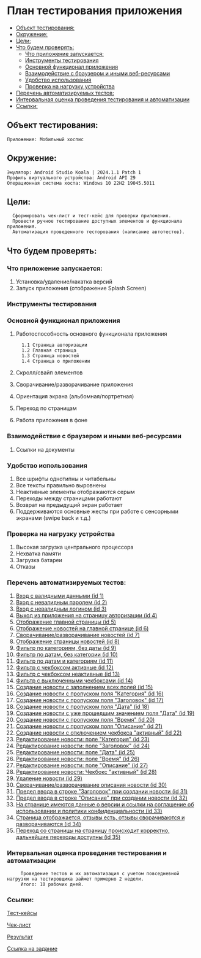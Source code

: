 # План тестирования приложения

<!-- TOC -->
  * [Объект тестирования:](#объект-тестирования-)
  * [Окружение:](#окружение)
  * [Цели:](#цели)
  * [Что будем проверять:](#что-будем-проверять)
    * [Что приложение запускается:](#что-приложение-запускается)
    * [Инструменты тестирования](#инструменты-тестирования)
    * [Основной функционал приложения](#основной-функционал-приложения)
    * [Взаимодействие с браузером и иными веб-ресурсами](#взаимодействие-с-браузером-и-иными-веб-ресурсами)
    * [Удобство использования](#удобство-использования)
    * [Проверка на нагрузку устройства](#проверка-на-нагрузку-устройства)
  * [Перечень автоматизируемых тестов:](#перечень-автоматизируемых-тестов)
  * [Интервальная оценка проведения тестирования и автоматизации](#интервальная-оценка-проведения-тестирования-и-автоматизации)
  * [Ссылки:](#ссылки)
<!-- TOC -->

## Объект тестирования: 

    Приложение: Мобильный хоспис

## Окружение:

    Эмулятор: Android Studio Koala | 2024.1.1 Patch 1
    Профиль виртуального устройства: Android API 29
    Операционная система хоста: Windows 10 22H2 19045.5011

## Цели:
      
      Сформировать чек-лист и тест-кейс для проверки приложения.
      Провести ручное тестирование доступных элементов и функционала приложения. 
      Автоматизация проведенного тесторования (написание автотестов).

## Что будем проверять:

### Что приложение запускается:

1. Установка/удаление/накатка версий
2. Запуск приложения (отображение Splash Screen)

### Инструменты тестирования


### Основной функционал приложения

1. Работоспособность основного функционала приложения

         1.1 Страница авторизации
         1.2 Главная страница
         1.3 Страница новостей
         1.4 Страница о приложении
2. Скролл/свайп элементов
3. Сворачивание/разворачивание приложения
4. Ориентация экрана (альбомная/портретная)
5. Переход по страницам
6. Работа приложения в фоне


### Взаимодействие с браузером и иными веб-ресурсами

1. Cсылки на документы


### Удобство использования

1. Все шрифты однотипны и читабельны
2. Все тексты правильно выровнены
3. Неактивные элементы отображаются серым
4. Переходы между страницами работают
5. Возврат на предыдущий экран работает
6. Поддерживаются основные жесты при работе с сенсорными экранами (swipe back и т.д.)


### Проверка на нагрузку устройства

1. Высокая загрузка центрального процессора
2. Нехватка памяти
3. Загрузка батареи
4. Отказы


### Перечень автоматизируемых тестов:

1. [Вход с валидными данными (id 1)](Cases.xlsx)
2. [Вход с невалидным паролем (id 2)](Cases.xlsx)
3. [Вход с невалидным логином (id 3)](Cases.xlsx)
4. [Выход из приложения на страницу авторизации (id 4)](Cases.xlsx)
5. [Отображение главной страницы (id 5)](Cases.xlsx)
6. [Отображение новостей на главной странице (id 6)](Cases.xlsx)
7. [Сворачивание/разворачивание новостей (id 7)](Cases.xlsx)
8. [Отображение страницы новостей (id 8)](Cases.xlsx)
9. [Фильтр по категориям, без даты (id 9)](Cases.xlsx)
10. [Фильтр по датам, без категории (id 10)](Cases.xlsx)
11. [Фильтр по датам и категориям (id 11)](Cases.xlsx)
12. [Фильтр с чекбоксом активные (id 12)](Cases.xlsx)
13. [Фильтр с чекбоксом неактивные (id 13)](Cases.xlsx)
14. [Фильтр с выключенными чекбоксами (id 14)](Cases.xlsx)
15. [Создание новости с заполнением всех полей (id 15)](Cases.xlsx)
16. [Создание новости с пропуском поля "Категория" (id 16)](Cases.xlsx)
17. [Создание новости с пропуском поля "Заголовок" (id 17)](Cases.xlsx)
18. [Создание новости с пропуском поля "Дата" (id 18)](Cases.xlsx)
19. [Создание новости с уже прошедшим значением поля "Дата" (id 19)](Cases.xlsx)
20. [Создание новости с пропуском поля "Время" (id 20)](Cases.xlsx)
21. [Создание новости с пропуском поля "Описание" (id 21)](Cases.xlsx)
22. [Создание новости с отключением чекбокса "активный" (id 22)](Cases.xlsx)
23. [Редактирование новости: поле "Категория" (id 23)](Cases.xlsx)
24. [Редактирование новости: поле "Заголовок" (id 24)](Cases.xlsx)
25. [Редактирование новости: поле "Дата" (id 25)](Cases.xlsx)
26. [Редактирование новости: поле "Время" (id 26)](Cases.xlsx)
27. [Редактирование новости: поле "Описание" (id 27)](Cases.xlsx)
28. [Редактирование новости: Чекбокс "активный" (id 28)](Cases.xlsx)
29. [Удаление новости (id 29)](Cases.xlsx)
30. [Сворачивание/разворачивание описания новости (id 30)](Cases.xlsx)
31. [Предел ввода в строке "Заголовок" при создании новости (id 31)](Cases.xlsx)
32. [Предел ввода в строке "Описание" при создании новости (id 32)](Cases.xlsx)
33. [На странице имеются данные о версии и ссылки на соглашение об использовании и политики конфиденциальности (id 33)](Cases.xlsx)
34. [Страница отображается, отзывы есть, отзывы сворачиваются и разворачиваются (id 34)](Cases.xlsx)
35. [Переход со страницы на страницу происходит корректно, дальнейшие переходы доступны (id 35)](Cases.xlsx)


### Интервальная оценка проведения тестирования и автоматизации

         Проведение тестов и их автоматизация с учетом повседневной нагрузки на тестировщика займет примерно 2 недели.
         Итого: 10 рабочих дней.

### Ссылки:

   [Тест-кейсы](Cases.xlsx)

   [Чек-лист](Check.xlsx)

   [Результат](Result.md)

   [Ссылка на задание](https://github.com/netology-code/qamid-diplom?tab=readme-ov-file#%D1%86%D0%B5%D0%BB%D0%B8-%D0%BF%D1%80%D0%BE%D0%B5%D0%BA%D1%82%D0%B0)